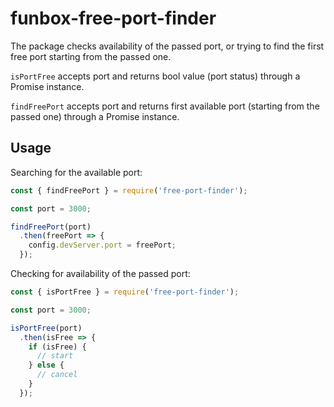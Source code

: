 # funbox-free-port-finder

The package checks availability of the passed port, or trying to find the first free port starting from the passed one.

`isPortFree` accepts port and returns bool value (port status) through a Promise instance.

`findFreePort` accepts port and returns first available port (starting from the passed one) through a Promise instance.

## Usage

Searching for the available port:

```javascript
const { findFreePort } = require('free-port-finder');

const port = 3000;

findFreePort(port)
  .then(freePort => {
    config.devServer.port = freePort;
  });
```

Checking for availability of the passed port:

```javascript
const { isPortFree } = require('free-port-finder');

const port = 3000;

isPortFree(port)
  .then(isFree => {
    if (isFree) {
      // start
    } else {
      // cancel
    }
  });
```
